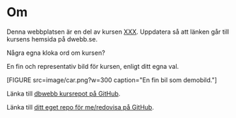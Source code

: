 ---
---
Om
=========================

Denna webbplatsen är en del av kursen [XXX](https://dbwebb.se/kurser/XXX). Uppdatera så att länken går till kursens hemsida på dwebb.se.

Några egna kloka ord om kursen?

En fin och representativ bild för kursen, enligt ditt egna val.

[FIGURE src=image/car.png?w=300 caption="En fin bil som demobild."]

Länka till [dbwebb kursrepot på GitHub](https://github.com/dbwebbse/XXX).

Länka till [ditt eget repo för me/redovisa på GitHub](https://github.com/XXX/XXX).
